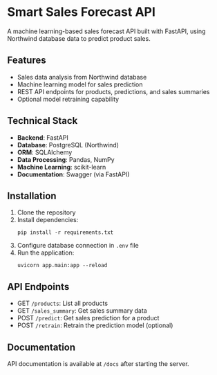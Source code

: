 # Smart Sales Forecast API

A machine learning-based sales forecast API built with FastAPI, using Northwind database data to predict product sales.

## Features

- Sales data analysis from Northwind database
- Machine learning model for sales prediction
- REST API endpoints for products, predictions, and sales summaries
- Optional model retraining capability

## Technical Stack

- **Backend**: FastAPI
- **Database**: PostgreSQL (Northwind)
- **ORM**: SQLAlchemy
- **Data Processing**: Pandas, NumPy
- **Machine Learning**: scikit-learn
- **Documentation**: Swagger (via FastAPI)

## Installation

1. Clone the repository
2. Install dependencies:
   ```
   pip install -r requirements.txt
   ```
3. Configure database connection in `.env` file
4. Run the application:
   ```
   uvicorn app.main:app --reload
   ```

## API Endpoints

- GET `/products`: List all products
- GET `/sales_summary`: Get sales summary data
- POST `/predict`: Get sales prediction for a product
- POST `/retrain`: Retrain the prediction model (optional)

## Documentation

API documentation is available at `/docs` after starting the server. 


